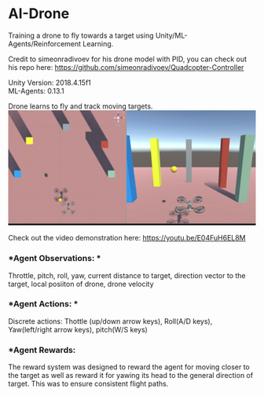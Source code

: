 # AI-Drone
Training a drone to fly towards a target using Unity/ML-Agents/Reinforcement Learning. <br />

Credit to simeonradivoev for his drone model with PID, you can check out his repo here: https://github.com/simeonradivoev/Quadcopter-Controller 

Unity Version: 2018.4.15f1  
ML-Agents: 0.13.1

Drone learns to fly and track moving targets. 
![](droneimage.PNG)

Check out the video demonstration here: https://youtu.be/E04FuH6EL8M

### *Agent Observations: * 
Throttle, pitch, roll, yaw, current distance to target, direction vector to the target, local posiiton of drone, drone velocity

### *Agent Actions: * 
Discrete actions: Thottle (up/down arrow keys), Roll(A/D keys), Yaw(left/right arrow keys), pitch(W/S keys)

### *Agent Rewards: 
The reward system was designed to reward the agent for moving closer to the target as well as reward it for yawing its head to the general direction of target. This was to ensure consistent flight paths. 

